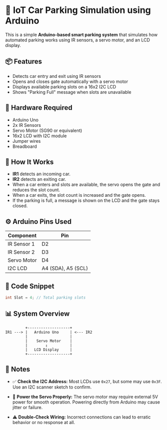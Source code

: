 # 🚗 IoT Car Parking Simulation using Arduino

This is a simple **Arduino-based smart parking system** that simulates how automated parking works using IR sensors, a servo motor, and an LCD display.

## 📦 Features

- Detects car entry and exit using IR sensors
- Opens and closes gate automatically with a servo motor
- Displays available parking slots on a 16x2 I2C LCD
- Shows "Parking Full" message when slots are unavailable

## 🔧 Hardware Required

- Arduino Uno
- 2x IR Sensors
- Servo Motor (SG90 or equivalent)
- 16x2 LCD with I2C module
- Jumper wires
- Breadboard

## 🧠 How It Works

- **IR1** detects an incoming car.
- **IR2** detects an exiting car.
- When a car enters and slots are available, the servo opens the gate and reduces the slot count.
- When a car exits, the slot count is increased and the gate opens.
- If the parking is full, a message is shown on the LCD and the gate stays closed.

## ⚙️ Arduino Pins Used

| Component     | Pin |
|---------------|-----|
| IR Sensor 1   | D2  |
| IR Sensor 2   | D3  |
| Servo Motor   | D4  |
| I2C LCD       | A4 (SDA), A5 (SCL) |

## 📝 Code Snippet

```cpp
int Slot = 4; // Total parking slots
```

## 📊 System Overview

```text
         +-------------------+
IR1 ---> |   Arduino Uno     | <--- IR2
         |                   |
         |    Servo Motor    |
         |        ↓          |
         |   LCD Display     |
         +-------------------+
```

## 📌 Notes

- ✅ **Check the I2C Address:** Most LCDs use `0x27`, but some may use `0x3F`. Use an I2C scanner sketch to confirm.

- 🔌 **Power the Servo Properly:** The servo motor may require external 5V power for smooth operation. Powering directly from Arduino may cause jitter or failure.

- ⚠️ **Double-Check Wiring:** Incorrect connections can lead to erratic behavior or no response at all.


